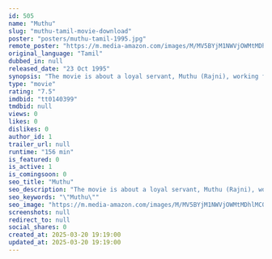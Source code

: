 ```yaml
---
id: 505
name: "Muthu"
slug: "muthu-tamil-movie-download"
poster: "posters/muthu-tamil-1995.jpg"
remote_poster: "https://m.media-amazon.com/images/M/MV5BYjM1NWVjOWMtMDhlMC00ZTkzLWI1N2UtNGJhNTJhYTA5ZjdiXkEyXkFqcGc@._V1_SX300.jpg"
original_language: "Tamil"
dubbed_in: null
released_date: "23 Oct 1995"
synopsis: "The movie is about a loyal servant, Muthu (Rajni), working for Zamindar Malayasimman (Sarath Babu) and the cunning plans by the uncle of Malasimman to capture the whole wealth which uncovers some mystery about Muthu."
type: "movie"
rating: "7.5"
imdbid: "tt0140399"
tmdbid: null
views: 0
likes: 0
dislikes: 0
author_id: 1
trailer_url: null
runtime: "156 min"
is_featured: 0
is_active: 1
is_comingsoon: 0
seo_title: "Muthu"
seo_description: "The movie is about a loyal servant, Muthu (Rajni), working for Zamindar Malayasimman (Sarath Babu) and the cunning plans by the uncle of Malasimman to capture the whole wealth which uncovers some mystery about Muthu."
seo_keywords: "\"Muthu\""
seo_image: "https://m.media-amazon.com/images/M/MV5BYjM1NWVjOWMtMDhlMC00ZTkzLWI1N2UtNGJhNTJhYTA5ZjdiXkEyXkFqcGc@._V1_SX300.jpg"
screenshots: null
redirect_to: null
social_shares: 0
created_at: 2025-03-20 19:19:00
updated_at: 2025-03-20 19:19:00
---
```



